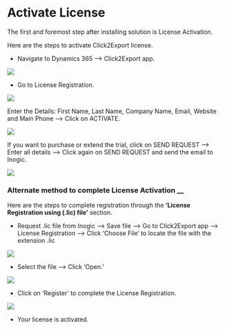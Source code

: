 # Activate License

The first and foremost step after installing solution is License Activation.

Here are the steps to activate Click2Export license.

* Navigate to Dynamics 365 --> Click2Export app.&#x20;

![](../../.gitbook/assets/2020\_05\_21\_13\_24\_35\_Sales\_Activity\_Social\_Dashboard\_Microsoft\_Dynamics\_365.png)

* Go to License Registration.

![](<../../.gitbook/assets/2020-05-21 13\_30\_00- (2).png>)

Enter the Details: First Name, Last Name, Company Name, Email, Website and Main Phone --> Click on ACTIVATE.

![](<../../.gitbook/assets/2020-05-21 13\_30\_00-.png>)

If you want to purchase or extend the trial, click on SEND REQUEST --> Enter all details --> Click again on SEND REQUEST and send the email to Inogic.

![](../../.gitbook/assets/2020\_05\_21\_13\_39\_40\_.png)

### Alternate method to complete License Activation __&#x20;

Here are the steps to complete registration through the **‘License Registration using (.lic) file’** section.

* Request .lic file from Inogic --> Save file --> Go to Click2Export app --> License Registration --> Click ‘Choose File’ to locate the file with the extension .lic

![](../../.gitbook/assets/2020\_05\_21\_13\_46\_16\_.png)

* Select the file --> Click ‘Open.’

![](<../../.gitbook/assets/2020-05-21 13\_50\_09-ikl\_\_Click2Export\_LicenseConfiguration.html - Microsoft Dynamics 365.png>)

* Click on ‘Register’ to complete the License Registration.

![](../../.gitbook/assets/2020\_05\_21\_13\_51\_53\_.png)

* Your license is activated.
